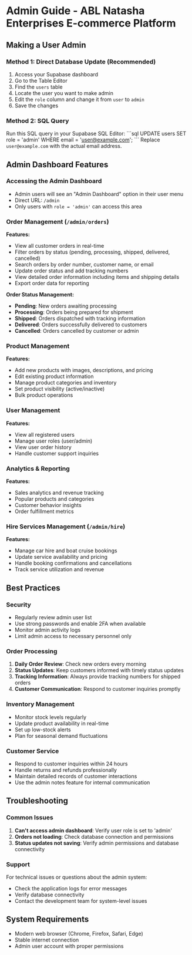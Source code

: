 # Admin Guide - ABL Natasha Enterprises E-commerce Platform

## Making a User Admin

### Method 1: Direct Database Update (Recommended)
1. Access your Supabase dashboard
2. Go to the Table Editor
3. Find the `users` table
4. Locate the user you want to make admin
5. Edit the `role` column and change it from `user` to `admin`
6. Save the changes

### Method 2: SQL Query
Run this SQL query in your Supabase SQL Editor:
\`\`\`sql
UPDATE users 
SET role = 'admin' 
WHERE email = 'user@example.com';
\`\`\`
Replace `user@example.com` with the actual email address.

## Admin Dashboard Features

### Accessing the Admin Dashboard
- Admin users will see an "Admin Dashboard" option in their user menu
- Direct URL: `/admin`
- Only users with `role = 'admin'` can access this area

### Order Management (`/admin/orders`)
**Features:**
- View all customer orders in real-time
- Filter orders by status (pending, processing, shipped, delivered, cancelled)
- Search orders by order number, customer name, or email
- Update order status and add tracking numbers
- View detailed order information including items and shipping details
- Export order data for reporting

**Order Status Management:**
- **Pending**: New orders awaiting processing
- **Processing**: Orders being prepared for shipment
- **Shipped**: Orders dispatched with tracking information
- **Delivered**: Orders successfully delivered to customers
- **Cancelled**: Orders cancelled by customer or admin

### Product Management
**Features:**
- Add new products with images, descriptions, and pricing
- Edit existing product information
- Manage product categories and inventory
- Set product visibility (active/inactive)
- Bulk product operations

### User Management
**Features:**
- View all registered users
- Manage user roles (user/admin)
- View user order history
- Handle customer support inquiries

### Analytics & Reporting
**Features:**
- Sales analytics and revenue tracking
- Popular products and categories
- Customer behavior insights
- Order fulfillment metrics

### Hire Services Management (`/admin/hire`)
**Features:**
- Manage car hire and boat cruise bookings
- Update service availability and pricing
- Handle booking confirmations and cancellations
- Track service utilization and revenue

## Best Practices

### Security
- Regularly review admin user list
- Use strong passwords and enable 2FA when available
- Monitor admin activity logs
- Limit admin access to necessary personnel only

### Order Processing
1. **Daily Order Review**: Check new orders every morning
2. **Status Updates**: Keep customers informed with timely status updates
3. **Tracking Information**: Always provide tracking numbers for shipped orders
4. **Customer Communication**: Respond to customer inquiries promptly

### Inventory Management
- Monitor stock levels regularly
- Update product availability in real-time
- Set up low-stock alerts
- Plan for seasonal demand fluctuations

### Customer Service
- Respond to customer inquiries within 24 hours
- Handle returns and refunds professionally
- Maintain detailed records of customer interactions
- Use the admin notes feature for internal communication

## Troubleshooting

### Common Issues
1. **Can't access admin dashboard**: Verify user role is set to 'admin'
2. **Orders not loading**: Check database connection and permissions
3. **Status updates not saving**: Verify admin permissions and database connectivity

### Support
For technical issues or questions about the admin system:
- Check the application logs for error messages
- Verify database connectivity
- Contact the development team for system-level issues

## System Requirements
- Modern web browser (Chrome, Firefox, Safari, Edge)
- Stable internet connection
- Admin user account with proper permissions
